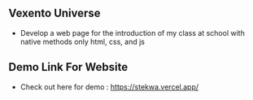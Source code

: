 ## Vexento Universe
- Develop a web page for the introduction of my class at school with native methods only html, css, and js

## Demo Link For Website
- Check out here for demo : https://stekwa.vercel.app/

